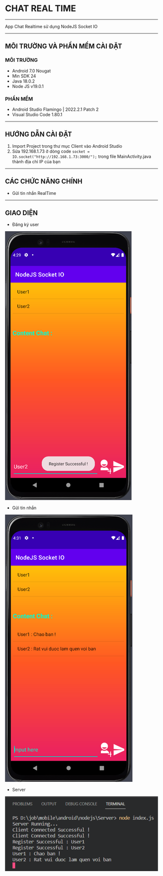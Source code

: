 # CHAT REAL TIME
***
App Chat Realtime sử dụng NodeJS Socket IO
***
## MÔI TRƯỜNG VÀ PHẦN MỀM CÀI ĐẶT
### MÔI TRƯỜNG
* Android 7.0 Nougat
* Min SDK 24
* Java 18.0.2
* Node JS v19.0.1
### PHẦN MỀM
* Android Studio Flamingo | 2022.2.1 Patch 2
* Visual Studio Code 1.80.1
***
## HƯỚNG DẪN CÀI ĐẶT
1) Import Project trong thư mục Client vào Android Studio
2) Sửa 192.168.1.73 ở dòng code ```socket = IO.socket("http://192.168.1.73:3000/");``` trong file MainActivity.java thành địa chỉ IP của bạn
***
## CÁC CHỨC NĂNG CHÍNH
* Gửi tin nhắn RealTime
***
## GIAO DIỆN
* Đăng ký user

![Đăng ký ](https://github.com/HoangLinhSama/ChatRealTime/blob/master/Image/dang_ky_user.png)

* Gửi tin nhắn

![Gửi tin nhắn](https://github.com/HoangLinhSama/ChatRealTime/blob/master/Image/chat.png)

* Server

![Server](https://github.com/HoangLinhSama/ChatRealTime/blob/master/Image/server.png)
